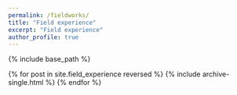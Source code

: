 ```yaml
---
permalink: /fieldworks/
title: "Field experience"
excerpt: "Field experience"
author_profile: true
---
```


{% include base_path %}

{% for post in site.field_experience reversed %}
  {% include archive-single.html %}
{% endfor %}